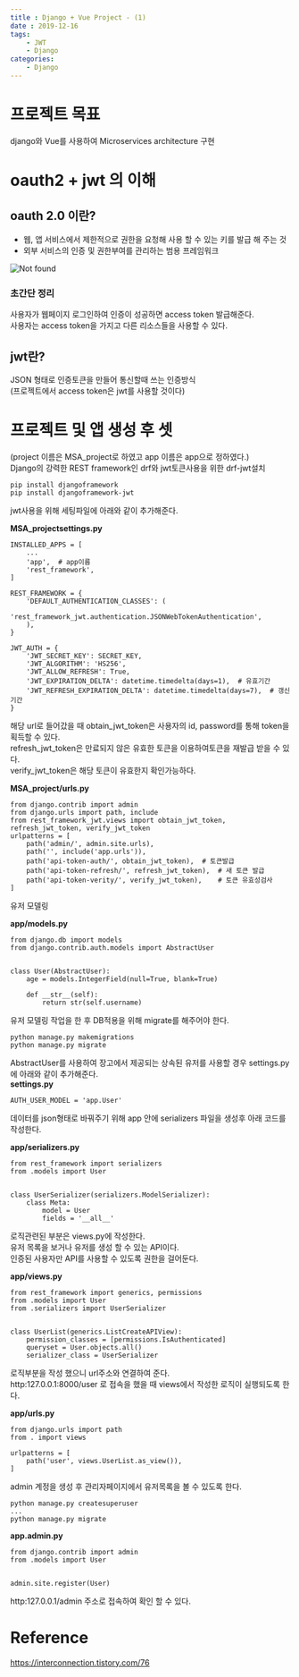 ```yaml
---
title : Django + Vue Project - (1)
date : 2019-12-16
tags:
    - JWT
    - Django
categories:
    - Django
---
```


# 프로젝트 목표
django와 Vue를 사용하여 Microservices architecture 구현

# oauth2 + jwt 의 이해
## oauth 2.0 이란?
- 웹, 앱 서비스에서 제한적으로 권한을 요청해 사용 할 수 있는 키를 발급 해 주는 것
- 외부 서비스의 인증 및 권한부여를 관리하는 범용 프레임워크

  
![Not found](https://t1.daumcdn.net/cfile/tistory/25238637583547EC0A "oauth flow")

### 초간단 정리
사용자가 웹페이지 로그인하여 인증이 성공하면 access token 발급해준다.  
사용자는 access token을 가지고 다른 리소스들을 사용할 수 있다.

## jwt란?
JSON 형태로 인증토큰을 만들어 통신할때 쓰는 인증방식  
(프로젝트에서 access token은 jwt를 사용할 것이다)

# 프로젝트 및 앱 생성 후 셋
(project 이름은 MSA_project로 하였고 app 이름은 app으로 정하였다.)  
Django의 강력한 REST framework인 drf와 jwt토큰사용을 위한 drf-jwt설치

```shell
pip install djangoframework
pip install djangoframework-jwt
```

jwt사용을 위해 세팅파일에 아래와 같이 추가해준다.  

**MSA_projectsettings.py**
```
INSTALLED_APPS = [
    ...
    'app',  # app이름
    'rest_framework',
]

REST_FRAMEWORK = {
    'DEFAULT_AUTHENTICATION_CLASSES': (
        'rest_framework_jwt.authentication.JSONWebTokenAuthentication',
    ),
}

JWT_AUTH = {
    'JWT_SECRET_KEY': SECRET_KEY,
    'JWT_ALGORITHM': 'HS256',
    'JWT_ALLOW_REFRESH': True,
    'JWT_EXPIRATION_DELTA': datetime.timedelta(days=1),  # 유효기간
    'JWT_REFRESH_EXPIRATION_DELTA': datetime.timedelta(days=7),  # 갱신기간
}
```
해당 url로 들어갔을 때 
obtain_jwt_token은 사용자의 id, password를 통해 token을 획득할 수 있다.  
refresh_jwt_token은 만료되지 않은 유효한 토큰을 이용하여토큰을 재발급 받을 수 있다.  
verify_jwt_token은 해당 토큰이 유효한지 확인가능하다.  

**MSA_project/urls.py**
```
from django.contrib import admin
from django.urls import path, include
from rest_framework_jwt.views import obtain_jwt_token, refresh_jwt_token, verify_jwt_token
urlpatterns = [
    path('admin/', admin.site.urls),
    path('', include('app.urls')),
    path('api-token-auth/', obtain_jwt_token),  # 토큰발급
    path('api-token-refresh/', refresh_jwt_token),  # 새 토큰 발급 
    path('api-token-verity/', verify_jwt_token),    # 토큰 유효성검사
]

```
유저 모델링  

**app/models.py**
```
from django.db import models
from django.contrib.auth.models import AbstractUser


class User(AbstractUser):
    age = models.IntegerField(null=True, blank=True)

    def __str__(self):
        return str(self.username)
```
유저 모델링 작업을 한 후 DB적용을 위해 migrate를 해주어야 한다.

```shell
python manage.py makemigrations
python manage.py migrate
```

AbstractUser를 사용하여 장고에서 제공되는 상속된 유저를 사용할 경우 settings.py에 아래와 같이 추가해준다.  
**settings.py**

```
AUTH_USER_MODEL = 'app.User'
```
데이터를 json형태로 바꿔주기 위해 app 안에 serializers 파일을 생성후 아래 코드를 작성한다.

**app/serializers.py**
```
from rest_framework import serializers
from .models import User


class UserSerializer(serializers.ModelSerializer):
    class Meta:
        model = User
        fields = '__all__'

```

로직관련된 부분은 views.py에 작성한다.  
유저 목록을 보거나 유저를 생성 할 수 있는 API이다.  
인증된 사용자만 API를 사용할 수 있도록 권한을 걸어둔다.  

**app/views.py**
```
from rest_framework import generics, permissions
from .models import User
from .serializers import UserSerializer


class UserList(generics.ListCreateAPIView):
    permission_classes = [permissions.IsAuthenticated]
    queryset = User.objects.all()
    serializer_class = UserSerializer
```
로직부분을 작성 했으니 url주소와 연결하여 준다.  
http:127.0.0.1:8000/user 로 접속을 했을 때 views에서 작성한 로직이 실행되도록 한다.  

**app/urls.py**
```
from django.urls import path
from . import views

urlpatterns = [
    path('user', views.UserList.as_view()),
]
```

admin 계정을 생성 후 관리자페이지에서 유저목록을 볼 수 있도록 한다.
```shell
python manage.py createsuperuser
...
python manage.py migrate
```

**app.admin.py**
```
from django.contrib import admin
from .models import User


admin.site.register(User)
```
http:127.0.0.1/admin 주소로 접속하여 확인 할 수 있다.

# Reference
<https://interconnection.tistory.com/76>

